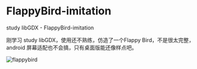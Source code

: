 # FlappyBird-imitation
 study libGDX - FlappyBird-imitation
 
 刚学习 study libGDX，使用还不熟练，仿造了一个Flappy Bird，不是很太完整，android 屏幕适配也不会搞，只有桌面版能还像样点吧。
 
 ![flappybird](flappybird.gif)
